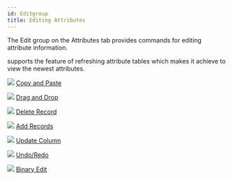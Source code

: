 ```yaml
---
id: Editgroup
title: Editing Attributes 
---  
```

The Edit group on the Attributes tab provides commands for editing attribute information.

supports the feature of refreshing attribute tables which makes it achieve to view the newest attributes.

![](../../img/smalltitle.png) [Copy and Paste](CopyAndPaste.htm)

![](../../img/smalltitle.png) [Drag and Drop](DragTabular.htm)

![](../../img/smalltitle.png) [Delete Record](DeleteRecordsButton.htm)

![](../../img/smalltitle.png) [Add Records](AddRecordsButton.htm)

![](../../img/smalltitle.png) [Update Column](UpdateButton.htm)

![](../../img/smalltitle.png) [Undo/Redo](UndoButton.htm)

![](../../img/smalltitle.png) [Binary Edit](BinaryEdit.htm)

  


